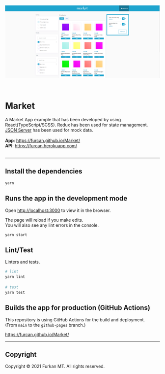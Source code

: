 <p align="center">
  <img src="https://raw.githubusercontent.com/furcan/Market/main/public/market-cover.png" width="1920" height="auto" alt="Market">
</p>
<br />

# Market
A Market App example that has been developed by using React(TypeScript/SCSS). Redux has been used for state management. <a href="https://github.com/typicode/json-server" target="_blank" rel="noopener">JSON Server</a> has been used for mock data.
<br />
<br />
**App**: <a href="https://furcan.github.io/Market/" target="_blank" rel="noopener">https://furcan.github.io/Market/</a>
<br />
**API**: <a href="https://furcan.herokuapp.com/" target="_blank" rel="noopener">https://furcan.herokuapp.com/</a>
<br />
<br />

---

## Install the dependencies

```sh
yarn
```

## Runs the app in the development mode

Open [http://localhost:3000](http://localhost:3000) to view it in the browser.

The page will reload if you make edits.\
You will also see any lint errors in the console.

```sh
yarn start
```

## Lint/Test

Linters and tests.

```sh
# lint
yarn lint

# test
yarn test
```

## Builds the app for production (GitHub Actions)

This repository is using GitHub Actions for the build and deployment.\
(From `main` to the `github-pages` branch.)

https://furcan.github.io/Market/

---

## Copyright

Copyright &copy; 2021 Furkan MT. All rights reserved.
